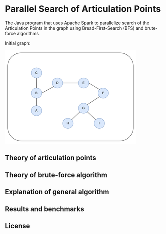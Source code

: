 # Parallel Search of Articulation Points
The Java program that uses Apache Spark to parallelize search of the Articulation Points in the graph using Bread-First-Search (BFS) and brute-force algorithms



<div class="img-with-text">
    <p>Initial graph:</p>
    <img src="https://github.com/A-Rakhmatullaev/Parallel-Articulation-Points/blob/main/readme/initial.png" alt="initial" width="420" height="300"/>
</div>

## Theory of articulation points

## Theory of brute-force algorithm

## Explanation of general algorithm

## Results and benchmarks

## License
